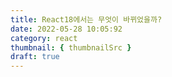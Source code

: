 ```yaml
---
title: React18에서는 무엇이 바뀌었을까?
date: 2022-05-28 10:05:92
category: react
thumbnail: { thumbnailSrc }
draft: true
---
```


